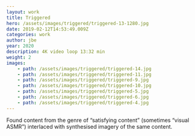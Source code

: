 ```yaml
---
layout: work
title: Triggered
hero: /assets/images/triggered/triggered-13-1280.jpg
date: 2019-02-12T14:53:49.009Z
categories: work
author: jbe
year: 2020
description: 4K video loop 13:32 min
weight: 2
images:
    - path: /assets/images/triggered/triggered-14.jpg
    - path: /assets/images/triggered/triggered-11.jpg
    - path: /assets/images/triggered/triggered-9.jpg
    - path: /assets/images/triggered/triggered-10.jpg
    - path: /assets/images/triggered/triggered-5.jpg
    - path: /assets/images/triggered/triggered-6.jpg
    - path: /assets/images/triggered/triggered-4.jpg
---
```


Found content from the genre of “satisfying content” (sometimes “visual ASMR”) interlaced with synthesised imagery of the same content.
